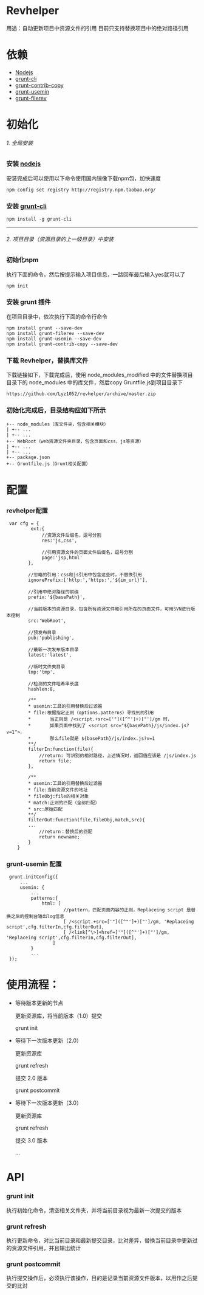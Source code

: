 # Revhelper
 用途：自动更新项目中资源文件的引用
 目前只支持替换项目中的绝对路径引用
 
# 依赖
 - [Nodejs](http://nodejs.cn/download/)
 - [grunt-cli](https://gruntjs.com/getting-started)
 - [grunt-contrib-copy](https://github.com/gruntjs/grunt-contrib-copy/)
 - [grunt-usemin](https://github.com/yeoman/grunt-usemin)
 - [grunt-filerev](https://github.com/yeoman/grunt-filerev)
 
# 初始化



###### 1. 全局安装


### 安装 [nodejs](http://nodejs.cn/download/)
安装完成后可以使用以下命令使用国内镜像下载npm包，加快速度
```
npm config set registry http://registry.npm.taobao.org/
```


### 安装 [grunt-cli](https://gruntjs.com/getting-started)
```
npm install -g grunt-cli
```

---

###### 2. 项目目录（资源目录的上一级目录）中安装

### 初始化npm
执行下面的命令，然后按提示输入项目信息，一路回车最后输入yes就可以了
```
npm init
```

### 安装 grunt 插件
在项目目录中，依次执行下面的命令行命令
```
npm install grunt --save-dev
npm install grunt-filerev --save-dev
npm install grunt-usemin --save-dev
npm install grunt-contrib-copy --save-dev
```
### 下载 Revhelper，替换库文件
下载链接如下，下载完成后，使用 node_modules_modified 中的文件替换项目目录下的 node_modules 中的库文件，然后copy Gruntfile.js到项目目录下
```
https://github.com/Lyz1052/revhelper/archive/master.zip
```

### 初始化完成后，目录结构应如下所示

```
+-- node_modules（库文件夹，包含相关模块）
| +-- ...
| +-- ...
+-- WebRoot（web资源文件夹目录，包含页面和css，js等资源）
| +-- ...
| +-- ...
+-- package.json
+-- Gruntfile.js（Grunt相关配置）
```

# 配置

### revhelper配置
```
 var cfg = {
         ext:{
             //资源文件后缀名，逗号分割
             res:'js,css',
             
             //引用资源文件的页面文件后缀名，逗号分割
             page:'jsp,html'
        },
        
        //忽略的引用：css和js引用中包含这些时，不替换引用
        ignorePrefix:['http:','https:','${im_url}'],
        
        //引用中绝对路径的前缀
        prefix:'${basePath}',
        
        //当前版本的资源目录，包含所有资源文件和引用所在的页面文件，可用SVN进行版本控制
        src:'WebRoot',
        
        //预发布目录
        pub:'publishing',
        
        //最新一次发布版本目录
        latest:'latest',
        
        //临时文件夹目录
        tmp:'tmp',
        
        //检测的文件哈希串长度
        hashlen:8,
        
        /**
        * usemin:工具的引用替换后过滤器
        * file:根据指定正则（options.patterns）寻找到的引用
        *       当正则是 /<script.+src=['"]([^"']+)["']/gm 时，
        *       如果页面中找到了 <script src="${basePath}/js/index.js?v=1">，
        *       那么file就是 ${basePath}/js/index.js?v=1
        **/
        filterIn:function(file){
            //return: 可识别的相对路径，上述情况时，返回值应该是 /js/index.js
            return file;
        },
        
        /**
        * usemin:工具的引用替换后过滤器
        * file:当前资源文件的地址
        * fileObj:file的相关对象
        * match:正则的匹配（全部匹配）
        * src:原始匹配
        **/
        filterOut:function(file,fileObj,match,src){
        ...
			//return：替换后的匹配
            return newname;
        }
    }
```

### grunt-usemin 配置
```
 grunt.initConfig({
	 ...
	 usemin: {
         ...
         patterns:{
             html: [
                     //pattern，匹配页面内容的正则，Replaceing script 是替换之后的控制台输出log信息
                     [ /<script.+src=['"]([^"']+)["']/gm, 'Replaceing script',cfg.filterIn,cfg.filterOut],
                     [ /<link[^\>]+href=['"]([^"']+)["']/gm, 'Replaceing script',cfg.filterIn,cfg.filterOut],
                 ]
         }
         ...
 });
```

# 使用流程：

- 等待版本更新的节点

	更新资源库，将当前版本（1.0）提交
	
	grunt init
	
- 等待下一次版本更新（2.0）

	更新资源库
	
	grunt refresh
	
	提交 2.0 版本
	
	grunt postcommit
	
- 等待下一次版本更新（3.0）

	更新资源库
	
	grunt refresh
	
	提交 3.0 版本
	
	...
	
# API

### grunt init
执行初始化命令，清空相关文件夹，并将当前目录视为最新一次提交的版本

### grunt refresh
执行更新命令，对比当前目录和最新提交目录，比对差异，替换当前目录中更新过的资源文件引用，并且输出统计

### grunt postcommit
执行提交操作后，必须执行该操作，目的是记录当前资源文件版本，以用作之后提交的比对


